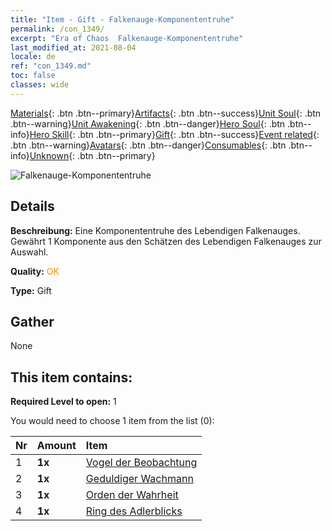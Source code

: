 ```yaml
---
title: "Item - Gift - Falkenauge-Komponententruhe"
permalink: /con_1349/
excerpt: "Era of Chaos  Falkenauge-Komponententruhe"
last_modified_at: 2021-08-04
locale: de
ref: "con_1349.md"
toc: false
classes: wide
---
```

 [Materials](/ItemsDE/){: .btn .btn--primary}[Artifacts](/ItemsDE/Artifacts/){: .btn .btn--success}[Unit Soul](/ItemsDE/UnitSoul/){: .btn .btn--warning}[Unit Awakening](/ItemsDE/UnitAwakening/){: .btn .btn--danger}[Hero Soul](/ItemsDE/HeroSoul/){: .btn .btn--info}[Hero Skill](/ItemsDE/HeroSkill/){: .btn .btn--primary}[Gift](/ItemsDE/Gift/){: .btn .btn--success}[Event related](/ItemsDE/Events/){: .btn .btn--warning}[Avatars](/ItemsDE/Avatars/){: .btn .btn--danger}[Consumables](/ItemsDE/Consumables/){: .btn .btn--info}[Unknown](/ItemsDE/Unknown/){: .btn .btn--primary}

 ![Falkenauge-Komponententruhe](/images/t/i_906026.png)

## Details
 **Beschreibung:** Eine Komponententruhe des Lebendigen Falkenauges. Gewährt 1 Komponente aus den Schätzen des Lebendigen Falkenauges zur Auswahl.

 **Quality:** <span style="color: #FF8C00">OK</span>

 **Type:** Gift

## Gather

  None

## This item contains:

 **Required Level to open:** 1

 You would need to choose 1 item from the list (0):

  | Nr | Amount |     Item    |
  |:---|:-------|:------------|
  | 1 |  **1x** | [Vogel der Beobachtung](/ItemsDE/art_132/) |  | 
  | 2 |  **1x** | [Geduldiger Wachmann](/ItemsDE/art_133/) |  | 
  | 3 |  **1x** | [Orden der Wahrheit](/ItemsDE/art_134/) |  | 
  | 4 |  **1x** | [Ring des Adlerblicks](/ItemsDE/art_135/) |  | 
